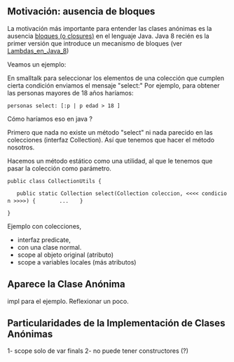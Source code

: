 Motivación: ausencia de bloques
-------------------------------

La motivación más importante para entender las clases anónimas es la ausencia [ bloques (o closures)](bloques.html) en el lenguaje Java. Java 8 recién es la primer versión que introduce un mecanismo de bloques (ver [Lambdas\_en\_Java\_8](lambdas-en-java-8.html))

Veamos un ejemplo:

En smalltalk para seleccionar los elementos de una colección que cumplen cierta condición enviamos el mensaje "select:" Por ejemplo, para obtener las personas mayores de 18 años haríamos:

`personas select: [:p | p edad > 18 ]`

Cómo haríamos eso en java ?

Primero que nada no existe un método "select" ni nada parecido en las colecciones (interfaz Collection). Así que tenemos que hacer el método nosotros.

Hacemos un método estático como una utilidad, al que le tenemos que pasar la colección como parámetro.

`public class CollectionUtils {`

`   public static Collection`<T>` select(Collection`<T>` coleccion, <<<< condicion >>>>) {`
`       ...`
`   }`

`}`

Ejemplo con colecciones,

-   interfaz predicate,
-   con una clase normal.
-   scope al objeto original (atributo)
-   scope a variables locales (más atributos)

Aparece la Clase Anónima
------------------------

impl para el ejemplo. Reflexionar un poco.

Particularidades de la Implementación de Clases Anónimas
--------------------------------------------------------

1- scope solo de var finals 2- no puede tener constructores (?)
